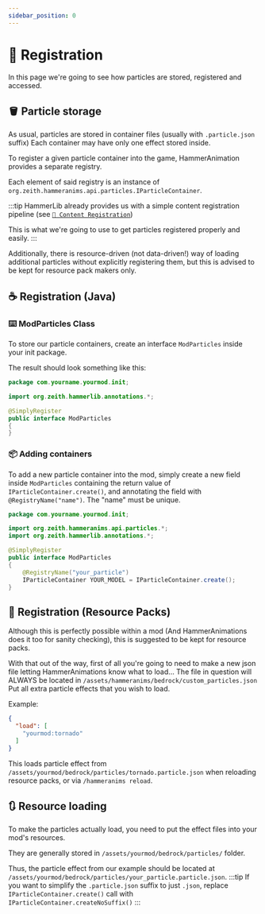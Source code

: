 ```yaml
---
sidebar_position: 0
---
```


# 📝 Registration
In this page we're going to see how particles are stored, registered and accessed.

## 🪣 Particle storage
As usual, particles are stored in container files (usually with `.particle.json` suffix)
Each container may have only one effect stored inside.

To register a given particle container into the game, HammerAnimation provides a separate registry.

Each element of said registry is an instance of `org.zeith.hammeranims.api.particles.IParticleContainer`.

:::tip
HammerLib already provides us with a simple content registration pipeline (see [`📝 Content Registration`](/docs/api/hammerlib/basics/content_registration))

This is what we're going to use to get particles registered properly and easily.
:::

Additionally, there is resource-driven (not data-driven!) way of loading additional particles without explicitly registering them, but this is advised to be kept for resource pack makers only.

## ☕ Registration (Java)

### ⌨️ ModParticles Class
To store our particle containers, create an interface `ModParticles` inside your init package.

The result should look something like this:
```java
package com.yourname.yourmod.init;

import org.zeith.hammerlib.annotations.*;

@SimplyRegister
public interface ModParticles
{
}
```

### 📦 Adding containers
To add a new particle container into the mod, simply create a new field inside `ModParticles` containing the return value of `IParticleContainer.create()`, and annotating the field with `@RegistryName("name")`. The "name" must be unique.
```java
package com.yourname.yourmod.init;

import org.zeith.hammeranims.api.particles.*;
import org.zeith.hammerlib.annotations.*;

@SimplyRegister
public interface ModParticles
{
    @RegistryName("your_particle")
    IParticleContainer YOUR_MODEL = IParticleContainer.create();
}
```

## 🎁 Registration (Resource Packs)
Although this is perfectly possible within a mod (And HammerAnimations does it too for sanity checking), this is suggested to be kept for resource packs.

With that out of the way, first of all you're going to need to make a new json file letting HammerAnimations know what to load...
The file in question will ALWAYS be located in `/assets/hammeranims/bedrock/custom_particles.json`
Put all extra particle effects that you wish to load.

Example:
```json
{
  "load": [
    "yourmod:tornado"
  ]
}
```

This loads particle effect from `/assets/yourmod/bedrock/particles/tornado.particle.json` when reloading resource packs, or via `/hammeranims reload`.

## 🔃 Resource loading
To make the particles actually load, you need to put the effect files into your mod's resources.

They are generally stored in `/assets/yourmod/bedrock/particles/` folder.

Thus, the particle effect from our example should be located at `/assets/yourmod/bedrock/particles/your_particle.particle.json`.
:::tip
If you want to simplify the `.particle.json` suffix to just `.json`, replace `IParticleContainer.create()` call with `IParticleContainer.createNoSuffix()`
:::